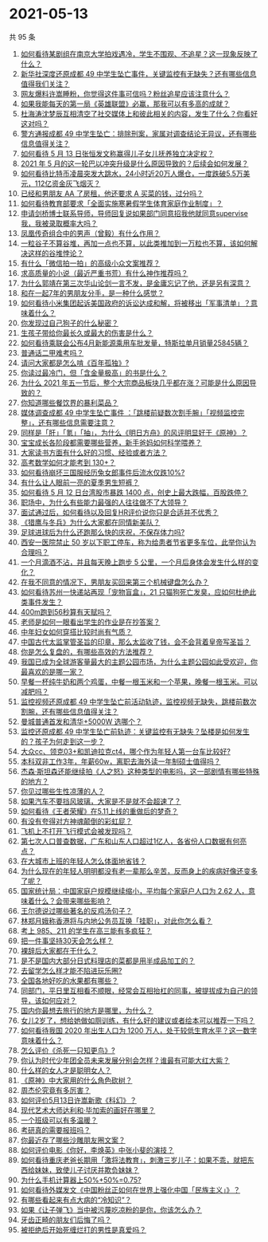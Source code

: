 # 2021-05-13

共 95 条

<!-- BEGIN -->
<!-- 最后更新时间 Thu May 13 2021 11:16:54 GMT+0800 (China Standard Time) -->

1. [如何看待某剧组在南京大学拍戏遇冷，学生不围观、不追星？这一现象反映了什么？](https://www.zhihu.com/question/458770659)
2. [新华社深度还原成都 49
   中学生坠亡事件，关键监控有无缺失？还有哪些信息值得我们关注？](https://www.zhihu.com/question/459149724)
3. [网友爆料许嵩睡粉，你觉得这件事可信吗？粉丝追星应该注意什么？](https://www.zhihu.com/question/459044865)
4. [如果我能每天的第一局《英雄联盟》必赢，那我可以有多高的成就？](https://www.zhihu.com/question/453307486)
5. [杜海涛沈梦辰互相清空了社交媒体上和彼此相关的内容，发生了什么？你看好这对吗？](https://www.zhihu.com/question/459091147)
6. [警方通报成都 49
   中学生坠亡：排除刑案，家属对调查结论无异议，还有哪些信息值得关注？](https://www.zhihu.com/question/458909971)
7. [如何看待 5 月 13 日张恒发文称赢得儿子女儿抚养独立决定权？](https://www.zhihu.com/question/459149865)
8. [2021 年 5
   月的这一轮巴以冲突升级是什么原因导致的？后续会如何发展？](https://www.zhihu.com/question/459004922)
9. [如何看待比特币凌晨突发大跳水，24小时近20万人爆仓，一度跌破5.5万美元，112亿资金灰飞烟灭？](https://www.zhihu.com/question/458814331)
10. [已经和男朋友 AA 了房租，他还要求 A 买菜的钱，过分吗？](https://www.zhihu.com/question/453271533)
11. [如何看待教育部要求「全面实施寒暑假学生体育家庭作业制度」？](https://www.zhihu.com/question/458819623)
12. [申请剑桥博士联系导师，导师回复说如果部门同意招我他就同意supervise我，我被录取概率大吗？](https://www.zhihu.com/question/458531364)
13. [凤凰传奇组合中的男声（曾毅）有什么作用？](https://www.zhihu.com/question/19599617)
14. [一粒谷子不算谷堆，再加一点也不算，以此类推加到一万粒也不算，该如何解决这样的谷堆悖论？](https://www.zhihu.com/question/455083603)
15. [有什么「微信拍一拍」的高级小众文案推荐？](https://www.zhihu.com/question/447518769)
16. [求高质量的小说（最近严重书荒）有什么神作推荐吗？](https://www.zhihu.com/question/345478198)
17. [为什么郭靖在第三次华山论剑一言不发，是金庸忘记了他，还是另有深意？](https://www.zhihu.com/question/21249025)
18. [和在一起7年的男朋友分手，是一种什么感觉？](https://www.zhihu.com/question/311800723)
19. [如何看待小米集团起诉美国政府的诉讼达成和解，将被移出「军事清单」？意味着什么？](https://www.zhihu.com/question/459013673)
20. [你发现过自己狗子的什么秘密？](https://www.zhihu.com/question/356563659)
21. [生孩子带给你最长久或最大的伤害是什么？](https://www.zhihu.com/question/458813300)
22. [如何看待乘联会公布4月新能源乘用车批发量，特斯拉单月销量25845辆？](https://www.zhihu.com/question/458877707)
23. [普通话二甲难考吗？](https://www.zhihu.com/question/296008893)
24. [请问大家都是怎么啃《百年孤独》?](https://www.zhihu.com/question/448455775)
25. [你读过最冷门，但「含金量极高」的书是什么？](https://www.zhihu.com/question/438708854)
26. [为什么 2021
    年五一节后，整个大宗商品板块几乎都在涨？可能是什么原因导致的？](https://www.zhihu.com/question/458052249)
27. [你知道哪些餐饮界的暴利菜品？](https://www.zhihu.com/question/430100068)
28. [媒体调查成都 49 中学生坠亡事件
    ：「跳楼前疑数次割手腕」「视频监控完整」，还有哪些信息需要注意？](https://www.zhihu.com/question/459141189)
29. [同样是「肝」「氪」「抽」，为什么《明日方舟》的风评明显好于《原神》？](https://www.zhihu.com/question/440196388)
30. [宝宝成长各阶段都需要哪些营养，新手爸妈如何科学喂养？](https://www.zhihu.com/question/459008133)
31. [大家读书方面有什么好的习惯、经验或者方法？](https://www.zhihu.com/question/19720742)
32. [高考数学如何才能考到 130+？](https://www.zhihu.com/question/30809574)
33. [如何看待崩坏三国服经历兔女郎事件后流水仅跌10%?](https://www.zhihu.com/question/458750890)
34. [有什么让人眼前一亮的夏季男生短裤？](https://www.zhihu.com/question/335054185)
35. [如何看待 5 月 12 日台湾股市暴跌 1400
    点，创史上最大跌幅，百股跌停？](https://www.zhihu.com/question/459028790)
36. [职场中，为什么有些能力最强的人往往做不了大领导？](https://www.zhihu.com/question/376627540)
37. [面试通过后，如何看待以及回复HR评价说你只是合适并不优秀？](https://www.zhihu.com/question/458590013)
38. [《猎鹰与冬兵》为什么大家都在同情新美队？](https://www.zhihu.com/question/456832120)
39. [足球进球后为什么还跑那么快的庆祝，不保存体力吗?](https://www.zhihu.com/question/458226019)
40. [西安一医院禁止 50
    岁以下职工停车，称为给患者节省更多车位，此举你认为合理吗？](https://www.zhihu.com/question/459024549)
41. [一个月滴酒不沾，并且每天晚上跑步 5
    公里，一个月后身体会发生什么样的变化？](https://www.zhihu.com/question/405285583)
42. [在我不同意的情况下，男朋友买回来第三个机械键盘怎么办？](https://www.zhihu.com/question/454654781)
43. [如何看待苏州一快递站再现「宠物盲盒」，21
    只猫狗死亡发臭，应如何杜绝此类事件发生？](https://www.zhihu.com/question/459005393)
44. [400m跑到56秒算有天赋吗？](https://www.zhihu.com/question/455941157)
45. [老师是如何一眼看出学生的作业是在抄答案？](https://www.zhihu.com/question/446221874)
46. [中年妇女如何穿搭比较时尚有气质？](https://www.zhihu.com/question/55406693)
47. [中国古代太监掌管圣旨的印章，那么太监收了钱，会不会背着皇帝写圣旨？](https://www.zhihu.com/question/455745711)
48. [你是怎么复盘的，有哪些高效的方法推荐？](https://www.zhihu.com/question/406224720)
49. [我国已成为全球游客量最大的主题公园市场，为什么主题公园如此受欢迎，你最喜欢的是哪一家？](https://www.zhihu.com/question/458193805)
50. [早餐一杯纯牛奶和两个鸡蛋，中餐一根玉米和一个苹果，晚餐一根玉米。可以减肥吗？](https://www.zhihu.com/question/449869703)
51. [监控视频还原成都 49
    中学生坠亡前活动轨迹，监控视频无缺失，跳楼前数次割腕，还有哪些信息值得关注？](https://www.zhihu.com/question/459149063)
52. [曼城普通首发和清华+5000W 选哪个？](https://www.zhihu.com/question/458935007)
53. [监控还原成都 49
    中学生坠亡前轨迹：关键监控有无缺失？坠楼是如何发生的？孩子为何走到这一步？](https://www.zhihu.com/question/459149528)
54. [大众cc、领克03+和凯迪拉克ct4，哪个作为年轻人第一台车比较好?](https://www.zhihu.com/question/386263270)
55. [本科双非工作3年，年薪60w，离职去海外读一年制硕士值得吗？](https://www.zhihu.com/question/458347661)
56. [杰森·斯坦森还能继续拍《人之怒》这种类型的电影吗，这一部剧情有哪些特殊的地方？](https://www.zhihu.com/question/457375414)
57. [你见过哪些生性凉薄的人？](https://www.zhihu.com/question/429319229)
58. [如果汽车不要挡风玻璃，大家是不是就不会超速了？](https://www.zhihu.com/question/453038354)
59. [如何看待《王者荣耀》在5.11上线的重做后的梦奇？](https://www.zhihu.com/question/458854022)
60. [有没有夸得对方神魂颠倒的彩虹屁？](https://www.zhihu.com/question/425102721)
61. [飞机上不打开飞行模式会被发现吗？](https://www.zhihu.com/question/448267257)
62. [第七次人口普查数据，广东和山东人口超过1亿人，各省份人口数据有何亮点？](https://www.zhihu.com/question/458855355)
63. [在大城市上班的年轻人怎么体面地省钱？](https://www.zhihu.com/question/420243795)
64. [为什么现在的年轻人明明都没有老一辈那么辛苦，反而身上的疾病好像还变多了呢？](https://www.zhihu.com/question/458382123)
65. [国家统计局：中国家庭户规模继续缩小，平均每个家庭户人口为 2.62
    人，意味着什么？会带来哪些影响？](https://www.zhihu.com/question/458817764)
66. [王尔德说过哪些著名的反鸡汤句子？](https://www.zhihu.com/question/352930521)
67. [林郑月娥称香港将与内地公务员互换「挂职」，对此你怎么看？](https://www.zhihu.com/question/458804652)
68. [考上 985、211 的学生在高三能有多疯狂？](https://www.zhihu.com/question/336622881)
69. [把一件事坚持30天会怎么样？](https://www.zhihu.com/question/445399418)
70. [裸辞后大家都在干什么？](https://www.zhihu.com/question/455096322)
71. [是不是国内大部分日式料理店的菜都是用半成品加工的？](https://www.zhihu.com/question/25686948)
72. [去留学怎么样才能不陷进玩乐圈?](https://www.zhihu.com/question/455259235)
73. [全国各地好吃的水果都有哪些？](https://www.zhihu.com/question/396304597)
74. [同部门，平日里互相看不顺眼，经常会互相抬杠的同事，被提拔成为自己的领导，该如何应对？](https://www.zhihu.com/question/455051436)
75. [国内你最想去旅行的地方是哪里，为什么？](https://www.zhihu.com/question/430741673)
76. [女儿2岁了，想给她做如厕训练，有什么好的建议或者绘本可以推荐一下吗？](https://www.zhihu.com/question/458367044)
77. [如何看待我国 2020 年出生人口为 1200
    万人，处于较低生育水平？这一数字意味着什么？](https://www.zhihu.com/question/458828004)
78. [怎么评价《杀死一只知更鸟》?](https://www.zhihu.com/question/279914409)
79. [你认为时代少年团全员未来发展分别会怎样？谁最有可能大红大紫？](https://www.zhihu.com/question/457302819)
80. [什么样的女人才是聪明女人？](https://www.zhihu.com/question/31502344)
81. [《原神》中大家用的什么角色砍树？](https://www.zhihu.com/question/457105267)
82. [周杰伦究竟有多厉害？](https://www.zhihu.com/question/284816654)
83. [如何评价5月13日许嵩新歌《科幻》？](https://www.zhihu.com/question/459126468)
84. [现代艺术大师达利和·毕加索的画好在哪里？](https://www.zhihu.com/question/19934954)
85. [一个班级可以有多温暖？](https://www.zhihu.com/question/318128959)
86. [考研真的需要报班吗？](https://www.zhihu.com/question/313929839)
87. [你最近存了哪些沙雕朋友圈文案？](https://www.zhihu.com/question/454044987)
88. [如何评价电影《你好，李焕英》中张小斐的演技？](https://www.zhihu.com/question/444445938)
89. [如何看待重庆老爸长期用「激将法教育」，刺激三岁儿子：如果不乖，就把东西给妹妹，致使儿子讨厌并欺负妹妹？](https://www.zhihu.com/question/458830152)
90. [为什么手机计算器上50%+50%=0.75?](https://www.zhihu.com/question/453500291)
91. [如何看待外媒发文《中国粉丝正如何在世界上强化中国「民族主义」》？](https://www.zhihu.com/question/458741420)
92. [有哪些看起来有点大病的“冷知识”？](https://www.zhihu.com/question/458360832)
93. [如果《让子弹飞》当中被污蔑吃凉粉的是你，你该怎么办？](https://www.zhihu.com/question/333769627)
94. [牙齿正畸的朋友们后悔了吗？](https://www.zhihu.com/question/308980503)
95. [被拒绝后开始死缠烂打的男性是真爱吗？](https://www.zhihu.com/question/27019446)

<!-- END -->
